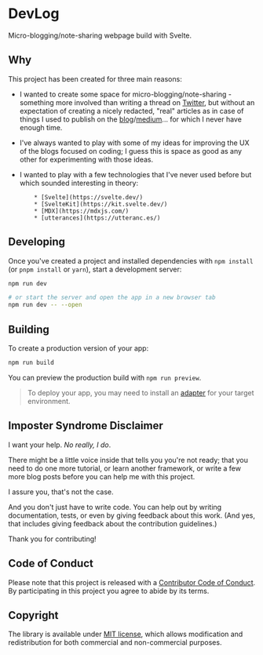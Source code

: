 # DevLog

Micro-blogging/note-sharing webpage build with Svelte.

## Why

This project has been created for three main reasons:

-   I wanted to create some space for
    micro-blogging/note-sharing - something more involved than writing a thread on [Twitter](https://twitter.com/k_cieslak), but
    without an expectation of creating a nicely redacted, "real" articles as in case of things I used
    to publish on the [blog](http://kcieslak.io)/[medium](https://medium.com/@k_cieslak)... for which I never have enough time.

-   I've always wanted to play with some of my ideas for improving the UX of the blogs focused on coding; I guess this is space as good as any other for experimenting with those ideas.

-   I wanted to play with a few technologies that I've never used before but which sounded interesting in theory:

            * [Svelte](https://svelte.dev/)
            * [SvelteKit](https://kit.svelte.dev/)
            * [MDX](https://mdxjs.com/)
            * [utterances](https://utteranc.es/)

## Developing

Once you've created a project and installed dependencies with `npm install` (or `pnpm install` or `yarn`), start a development server:

```bash
npm run dev

# or start the server and open the app in a new browser tab
npm run dev -- --open
```

## Building

To create a production version of your app:

```bash
npm run build
```

You can preview the production build with `npm run preview`.

> To deploy your app, you may need to install an [adapter](https://kit.svelte.dev/docs/adapters) for your target environment.


## Imposter Syndrome Disclaimer

I want your help. *No really, I do*.

There might be a little voice inside that tells you you're not ready; that you need to do one more tutorial, or learn another framework, or write a few more blog posts before you can help me with this project.

I assure you, that's not the case.

And you don't just have to write code. You can help out by writing documentation, tests, or even by giving feedback about this work. (And yes, that includes giving feedback about the contribution guidelines.)

Thank you for contributing!

## Code of Conduct

Please note that this project is released with a [Contributor Code of Conduct](CODE_OF_CONDUCT.md). By participating in this project you agree to abide by its terms.

## Copyright

The library is available under [MIT license](LICENSE.md), which allows modification and redistribution for both commercial and non-commercial purposes.
